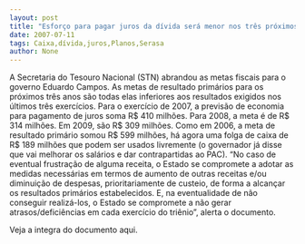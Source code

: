 ```yaml
---
layout: post
title: "Esforço para pagar juros da dívida será menor nos três próximos anos, gerando sobra de caixa"
date: 2007-07-11
tags: Caixa,dívida,juros,Planos,Serasa
author: None
---
```

A Secretaria do Tesouro Nacional (STN) abrandou as metas fiscais para o governo Eduardo Campos.
As metas de resultado prim&aacute;rios para os pr&oacute;ximos tr&ecirc;s anos s&atilde;o todas elas inferiores aos resultados exigidos nos &uacute;ltimos tr&ecirc;s exerc&iacute;cios.
Para o exerc&iacute;cio de 2007, a previs&atilde;o de economia para pagamento de juros soma R$ 410 milh&otilde;es. Para 2008, a meta &eacute; de R$ 314 milh&otilde;es. Em 2009, s&atilde;o R$ 309 milh&otilde;es.
Como em 2006, a meta de resultado prim&aacute;rio somou R$ 599 milh&otilde;es, h&aacute; agora uma folga de caixa de R$ 189 milh&otilde;es que podem ser usados livremente (o governador j&aacute; disse que vai melhorar os sal&aacute;rios e dar contrapartidas ao PAC).
&ldquo;No caso de eventual frustra&ccedil;&atilde;o de alguma receita, o Estado se compromete a adotar as medidas necess&aacute;rias em termos de aumento de outras receitas e/ou diminui&ccedil;&atilde;o de despesas, prioritariamente de custeio, de forma a alcan&ccedil;ar os resultados prim&aacute;rios estabelecidos. E, na eventualidade de n&atilde;o conseguir realiz&aacute;-los, o Estado se compromete a n&atilde;o gerar atrasos/defici&ecirc;ncias em cada exerc&iacute;cio do tri&ecirc;nio&rdquo;, alerta o documento. 

Veja&nbsp;a integra do documento aqui. 
 